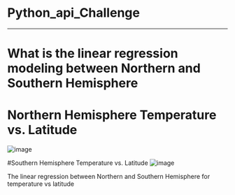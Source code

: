 # Python_api_Challenge

--------------------------------------------------------------------------------------
# What is the linear regression modeling between Northern and Southern Hemisphere



# Northern Hemisphere Temperature vs. Latitude
![image](https://github.com/user-attachments/assets/b21cd7f0-750f-48b3-8975-44c81904dbab)

#Southern Hemisphere Temperature vs. Latitude
![image](https://github.com/user-attachments/assets/3d2c9613-ed20-4a1b-a688-2460dabdecdd)

The linear regression between Northern and Southern Hemisphere for temperature vs latitude 
